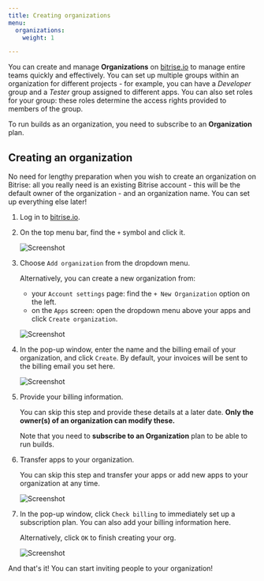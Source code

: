```yaml
---
title: Creating organizations
menu:
  organizations:
    weight: 1

---
```

You can create and manage **Organizations** on [bitrise.io](https://www.bitrise.io) to manage entire teams quickly and effectively. You can set up multiple groups within an organization for different projects - for example, you can have a _Developer_ group and a _Tester_ group assigned to different apps. You can also set roles for your group: these roles determine the access rights provided to members of the group.

To run builds as an organization, you need to subscribe to an **Organization** plan.

## Creating an organization

No need for lengthy preparation when you wish to create an organization on Bitrise: all you really need is an existing Bitrise account - this will be the default owner of the organization - and an organization name. You can set up everything else later!

1. Log in to [bitrise.io](https://www.bitrise.io).
2. On the top menu bar, find the `+` symbol and click it.

   ![Screenshot](/img/team-management/organization/add-org.png)
3. Choose `Add organization` from the dropdown menu.

   Alternatively, you can create a new organization from:
   * your `Account settings` page: find the `+ New Organization` option on the left.
   * on the `Apps` screen: open the dropdown menu above your apps and click `Create organization`.

   ![Screenshot](/img/team-management/organization/add-org-apps.png)
4. In the pop-up window, enter the name and the billing email of your organization, and click `Create`. By default, your invoices will be sent to the billing email you set here.

	![Screenshot](/img/team-management/organization/name-email-org.png)
5. Provide your billing information.

	You can skip this step and provide these details at a later date. **Only the owner(s) of an organization can modify these.**

	Note that you need to **subscribe to an Organization** plan to be able to run builds.

1. Transfer apps to your organization.

	You can skip this step and transfer your apps or add new apps to your organization at any time.

	![Screenshot](/img/team-management/organization/transfer-apps-creation.png)
7. In the pop-up window, click `Check billing` to immediately set up a subscription plan. You can also add your billing information here.

	Alternatively, click `OK` to finish creating your org.

	![Screenshot](/img/team-management/organization/no-active-sub-yet.png)

And that's it! You can start inviting people to your organization!